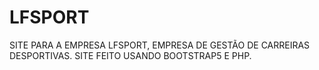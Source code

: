 # LFSPORT
SITE PARA A EMPRESA LFSPORT, EMPRESA DE GESTÃO DE CARREIRAS DESPORTIVAS.
SITE FEITO USANDO BOOTSTRAP5 E PHP.
